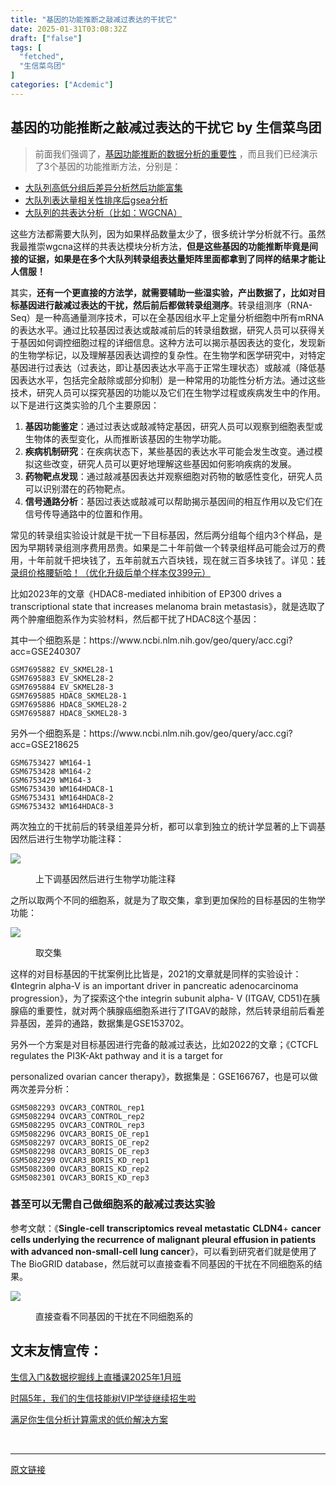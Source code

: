 ```yaml
---
title: "基因的功能推断之敲减过表达的干扰它"
date: 2025-01-31T03:08:32Z
draft: ["false"]
tags: [
  "fetched",
  "生信菜鸟团"
]
categories: ["Acdemic"]
---
```

基因的功能推断之敲减过表达的干扰它 by 生信菜鸟团
------
<div><section data-tool="mdnice编辑器" data-website="https://www.mdnice.com"><blockquote data-tool="mdnice编辑器"><span></span><p>前面我们强调了，<a href="https://mp.weixin.qq.com/s?__biz=MzUzMTEwODk0Ng==&amp;mid=2247531313&amp;idx=1&amp;sn=b794ca61a735be428cffd770920e66b5&amp;scene=21#wechat_redirect" data-linktype="2">基因功能推断的数据分析的重要性</a> ，而且我们已经演示了3个基因的功能推断方法，分别是：</p></blockquote><ul data-tool="mdnice编辑器"><li><section><a href="https://mp.weixin.qq.com/s?__biz=MzUzMTEwODk0Ng==&amp;mid=2247531325&amp;idx=1&amp;sn=5f621cf997250f3c46da562644a53cc0&amp;scene=21#wechat_redirect" data-linktype="2">大队列高低分组后差异分析然后功能富集</a></section></li><li><section><a href="https://mp.weixin.qq.com/s?__biz=MzUzMTEwODk0Ng==&amp;mid=2247531333&amp;idx=1&amp;sn=9594e51d7324708a16ca9591b3d86ce7&amp;scene=21#wechat_redirect" data-linktype="2">大队列表达量相关性排序后gsea分析</a></section></li><li><section><a href="https://mp.weixin.qq.com/s?__biz=MzUzMTEwODk0Ng==&amp;mid=2247531339&amp;idx=1&amp;sn=7154eead30014adddc6c35eb2c4c2f77&amp;scene=21#wechat_redirect" data-linktype="2">大队列的共表达分析（比如：WGCNA）</a></section></li></ul><p data-tool="mdnice编辑器">这些方法都需要大队列，因为如果样品数量太少了，很多统计学分析就不行。虽然我最推崇wgcna这样的共表达模块分析方法，<strong>但是这些基因的功能推断毕竟是间接的证据，如果是在多个大队列转录组表达量矩阵里面都拿到了同样的结果才能让人信服！</strong></p><p data-tool="mdnice编辑器">其实，<strong>还有一个更直接的方法学，就需要辅助一些湿实验，产出数据了，比如对目标基因进行敲减过表达的干扰，然后前后都做转录组测序</strong>。转录组测序（RNA-Seq）是一种高通量测序技术，可以在全基因组水平上定量分析细胞中所有mRNA的表达水平。通过比较基因过表达或敲减前后的转录组数据，研究人员可以获得关于基因如何调控细胞过程的详细信息。这种方法可以揭示基因表达的变化，发现新的生物学标记，以及理解基因表达调控的复杂性。在生物学和医学研究中，对特定基因进行过表达（过表达，即让基因表达水平高于正常生理状态）或敲减（降低基因表达水平，包括完全敲除或部分抑制）是一种常用的功能性分析方法。通过这些技术，研究人员可以探究基因的功能以及它们在生物学过程或疾病发生中的作用。以下是进行这类实验的几个主要原因：</p><ol data-tool="mdnice编辑器"><li><section><strong>基因功能鉴定</strong>：通过过表达或敲减特定基因，研究人员可以观察到细胞表型或生物体的表型变化，从而推断该基因的生物学功能。</section></li><li><section><strong>疾病机制研究</strong>：在疾病状态下，某些基因的表达水平可能会发生改变。通过模拟这些改变，研究人员可以更好地理解这些基因如何影响疾病的发展。</section></li><li><section><strong>药物靶点发现</strong>：通过敲减基因表达并观察细胞对药物的敏感性变化，研究人员可以识别潜在的药物靶点。</section></li><li><section><strong>信号通路分析</strong>：基因过表达或敲减可以帮助揭示基因间的相互作用以及它们在信号传导通路中的位置和作用。</section></li></ol><p data-tool="mdnice编辑器">常见的转录组实验设计就是干扰一下目标基因，然后两分组每个组内3个样品，是因为早期转录组测序费用昂贵。如果是二十年前做一个转录组样品可能会过万的费用，十年前就千把块钱了，五年前就五六百块钱，现在就三百多块钱了。详见：<a href="https://mp.weixin.qq.com/s?__biz=MzUzMTEwODk0Ng==&amp;mid=2247521763&amp;idx=1&amp;sn=87fcde5c896028e2cba6b6841c125572&amp;scene=21#wechat_redirect" data-linktype="2">转录组价格腰斩哈！（优化升级后单个样本仅399元）</a></p><p data-tool="mdnice编辑器">比如2023年的文章《HDAC8-mediated inhibition of EP300 drives a transcriptional state that increases melanoma brain metastasis》，就是选取了两个肿瘤细胞系作为实验材料，然后都干扰了HDAC8这个基因：</p><p data-tool="mdnice编辑器">其中一个细胞系是：https://www.ncbi.nlm.nih.gov/geo/query/acc.cgi?acc=GSE240307</p><pre data-tool="mdnice编辑器"><span></span><code>GSM7695882 EV_SKMEL28-1<br>GSM7695883 EV_SKMEL28-2<br>GSM7695884 EV_SKMEL28-3<br>GSM7695885 HDAC8_SKMEL28-1<br>GSM7695886 HDAC8_SKMEL28-2<br>GSM7695887 HDAC8_SKMEL28-3<br></code></pre><p data-tool="mdnice编辑器">另外一个细胞系是：https://www.ncbi.nlm.nih.gov/geo/query/acc.cgi?acc=GSE218625</p><pre data-tool="mdnice编辑器"><span></span><code>GSM6753427 WM164-1<br>GSM6753428 WM164-2<br>GSM6753429 WM164-3<br>GSM6753430 WM164HDAC8-1<br>GSM6753431 WM164HDAC8-2<br>GSM6753432 WM164HDAC8-3<br></code></pre><p data-tool="mdnice编辑器">两次独立的干扰前后的转录组差异分析，都可以拿到独立的统计学显著的上下调基因然后进行生物学功能注释：</p><p><img data-galleryid="" data-imgfileid="100047696" data-ratio="0.7483870967741936" data-s="300,640" data-src="https://mmbiz.qpic.cn/mmbiz_png/iaRJcrq2Los8vFamh9BTxTR6He9eTPRm5NbWmicKOicAL5WPgoxHtib7ibbUjl5kicnuaowO0nKvboNUzA1KG9RFzaiaA/640?wx_fmt=png&amp;from=appmsg" data-type="png" data-w="930" src="https://mmbiz.qpic.cn/mmbiz_png/iaRJcrq2Los8vFamh9BTxTR6He9eTPRm5NbWmicKOicAL5WPgoxHtib7ibbUjl5kicnuaowO0nKvboNUzA1KG9RFzaiaA/640?wx_fmt=png&amp;from=appmsg"></p><figure data-tool="mdnice编辑器"><figcaption>上下调基因然后进行生物学功能注释</figcaption></figure><p data-tool="mdnice编辑器">之所以取两个不同的细胞系，就是为了取交集，拿到更加保险的目标基因的生物学功能：</p><p><img data-galleryid="" data-imgfileid="100047697" data-ratio="0.6162528216704289" data-s="300,640" data-src="https://mmbiz.qpic.cn/mmbiz_png/iaRJcrq2Los8vFamh9BTxTR6He9eTPRm5iaHr6U3cRCHibia01S4xR0trarjcicic8Ll5zpeichyuN9d6JywAHAbQuOmA/640?wx_fmt=png&amp;from=appmsg" data-type="png" data-w="1772" src="https://mmbiz.qpic.cn/mmbiz_png/iaRJcrq2Los8vFamh9BTxTR6He9eTPRm5iaHr6U3cRCHibia01S4xR0trarjcicic8Ll5zpeichyuN9d6JywAHAbQuOmA/640?wx_fmt=png&amp;from=appmsg"></p><figure data-tool="mdnice编辑器"><figcaption>取交集</figcaption></figure><p data-tool="mdnice编辑器">这样的对目标基因的干扰案例比比皆是，2021的文章就是同样的实验设计：《Integrin alpha-V is an important driver in pancreatic adenocarcinoma progression》，为了探索这个the integrin subunit alpha- V (ITGAV, CD51)在胰腺癌的重要性，就对两个胰腺癌细胞系进行了ITGAV的敲除，然后转录组前后看差异基因，差异的通路，数据集是GSE153702。</p><p data-tool="mdnice编辑器">另外一个方案是对目标基因进行完备的敲减过表达，比如2022的文章；《CTCFL regulates the PI3K-Akt pathway and it is a target for</p><p data-tool="mdnice编辑器">personalized ovarian cancer therapy》，数据集是：GSE166767，也是可以做两次差异分析：</p><pre data-tool="mdnice编辑器"><span></span><code>GSM5082293 OVCAR3_CONTROL_rep1<br>GSM5082294 OVCAR3_CONTROL_rep2<br>GSM5082295 OVCAR3_CONTROL_rep3<br>GSM5082296 OVCAR3_BORIS_OE_rep1<br>GSM5082297 OVCAR3_BORIS_OE_rep2<br>GSM5082298 OVCAR3_BORIS_OE_rep3<br>GSM5082299 OVCAR3_BORIS_KD_rep1<br>GSM5082300 OVCAR3_BORIS_KD_rep2<br>GSM5082301 OVCAR3_BORIS_KD_rep3<br></code></pre><h3 data-tool="mdnice编辑器"><span></span><span>甚至可以无需自己做细胞系的敲减过表达实验</span><span></span></h3><p data-tool="mdnice编辑器">参考文献：《<strong>Single-cell transcriptomics reveal metastatic</strong> <strong>CLDN4</strong>+ <strong>cancer cells underlying the recurrence of malignant pleural effusion in patients with advanced non-small-cell lung cancer</strong>》，可以看到研究者们就是使用了The BioGRID database，然后就可以直接查看不同基因的干扰在不同细胞系的结果。</p><p><img data-galleryid="" data-imgfileid="100047695" data-ratio="0.8459821428571429" data-s="300,640" data-src="https://mmbiz.qpic.cn/mmbiz_png/iaRJcrq2Los8vFamh9BTxTR6He9eTPRm5ptktTbDib0ib5yllaGBr1SiaUoAfnHsnBBuaVj7BKaMQGMru3jRkatPFw/640?wx_fmt=png&amp;from=appmsg" data-type="png" data-w="896" src="https://mmbiz.qpic.cn/mmbiz_png/iaRJcrq2Los8vFamh9BTxTR6He9eTPRm5ptktTbDib0ib5yllaGBr1SiaUoAfnHsnBBuaVj7BKaMQGMru3jRkatPFw/640?wx_fmt=png&amp;from=appmsg"></p><figure data-tool="mdnice编辑器"><figcaption>直接查看不同基因的干扰在不同细胞系的</figcaption></figure></section><section><mp-common-redpacket data-pluginname="redpacketcover" data-w="286" data-ratio="1.5664335664335665" data-name="%E7%94%9F%E4%BF%A1%E8%8F%9C%E9%B8%9F%E5%9B%A2" data-receiveimg="https%3A%2F%2Fsnssvppicd.video.qq.com%2Fsvid%2Fp0VkoI6zvYwPSRRO6DSxQjWvedCepggq16l4bZyJvf4zoIzlRNlYSs96S9raOxplM4yxwfAjkfrkWzIp8KTvHmA%3Fhy%3DSH" data-synthetic="0" data-coveruri="KQ_rpdkHnY57t_-k" data-bizuin="3531108946" data-orderid="14574743816739589504" data-openimg="https%3A%2F%2Fsnssvppice.video.qq.com%2Fsvid%2Fp0VkoI6zvYwPSRRO6DSxQjeFdkemBntQDohRqDH_Mm4dtb37u6z4kkZDWRQqBlEu9P-1u1AmscvNN6oKW0opzzg%3Fhy%3DSH" data-is-purchase-order="" data-errortype=""></mp-common-redpacket></section><h2 data-tool="mdnice编辑器" data-remoteid="c1737719546615" data-cacheurl="https://files.mdnice.com/koala-2.png"><span>文末友情宣传：</span></h2><p data-tool="mdnice编辑器"><a href="https://mp.weixin.qq.com/s?__biz=MzI1Njk4ODE0MQ==&amp;mid=2247527230&amp;idx=1&amp;sn=7156afcd5ab734c7d391b9048695747a&amp;scene=21#wechat_redirect" data-linktype="2">生信入门&amp;数据挖掘线上直播课2025年1月班</a></p><p data-tool="mdnice编辑器"><a href="http://mp.weixin.qq.com/s?__biz=MzAxMDkxODM1Ng==&amp;mid=2247524148&amp;idx=1&amp;sn=7806da6feb41a36493c519c1cfc1d3ac&amp;chksm=9b4bdf8fac3c569960369602f1ef26639cb366b250f233b2297d1f059471c0458335bfc0b829&amp;scene=21#wechat_redirect" data-linktype="2">时隔5年，我们的生信技能树VIP学徒继续招生啦</a></p><p data-tool="mdnice编辑器"><a href="https://mp.weixin.qq.com/s?__biz=MzAxMDkxODM1Ng==&amp;mid=2247535760&amp;idx=2&amp;sn=1e02a2e982a046ecf6389231e6768d5b&amp;scene=21#wechat_redirect" data-linktype="2">满足你生信分析计算需求的低价解决方案</a></p><p><br></p><p><mp-style-type data-value="10000"></mp-style-type></p></div>  
<hr>
<a href="https://mp.weixin.qq.com/s/NNjXWvzUIkWqtMHuBFPEbw",target="_blank" rel="noopener noreferrer">原文链接</a>
